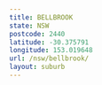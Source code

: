 ```yaml
---
title: BELLBROOK
state: NSW
postcode: 2440
latitude: -30.375791
longitude: 153.019648
url: /nsw/bellbrook/
layout: suburb
---
```

